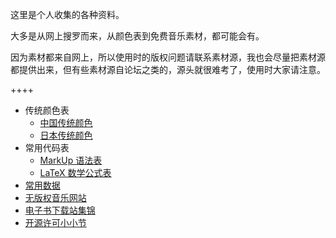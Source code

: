这里是个人收集的各种资料。

大多是从网上搜罗而来，从颜色表到免费音乐素材，都可能会有。

因为素材都来自网上，所以使用时的版权问题请联系素材源，我也会尽量把素材源都提供出来，但有些素材源自论坛之类的，源头就很难考了，使用时大家请注意。

++++

-	传统颜色表
	+	[中国传统颜色](/page/chinesecolor)
	+	[日本传统颜色](/page/japanesecolor)
-	常用代码表
	+	[MarkUp 语法表](/page/markup)
	+	[LaTeX 数学公式表](/page/latex)
-	[常用数据](/article/library/data.md)
-	[无版权音乐网站](/article/library/freemusic.md)
-	[电子书下载站集锦](/article/library/ebooks.md)
-	[开源许可小小节](/article/library/license.md)